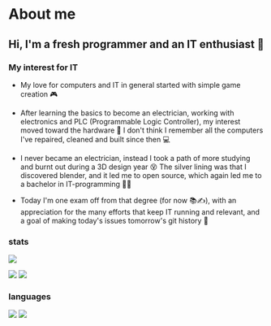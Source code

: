 # About me

## Hi, I'm a fresh programmer and an IT enthusiast 🌱

### My interest for IT

* My love for computers and IT in general started with simple game creation 🎮

* After learning the basics to become an electrician, working with electronics and PLC (Programmable Logic Controller), my interest moved toward the hardware 🔌 I don't think I remember all the computers I've repaired, cleaned and built since then 💻

* I never became an electrician, instead I took a path of more studying and burnt out during a 3D design year 😵 The silver lining was that I discovered blender, and it led me to open source, which again led me to a bachelor in IT-programming 👨‍💻

* Today I'm one exam off from that degree (for now 📚✍️), with an appreciation for the many efforts that keep IT running and relevant, and a goal of making today's issues tomorrow's git history 📜

[//]: # (site for guide on setup, and template code)
[//]: # (https://github.com/vn7n24fzkq/github-profile-summary-cards)

### stats

[//]: # (profile detail card)
![](http://vercel-gamingtruble.vercel.app/api/cards/profile-details?username=gamingtruble&theme=panda#gh-dark-mode-only)
  
[//]: # (stats card and productive time card)
![](http://vercel-gamingtruble.vercel.app/api/cards/stats?username=gamingtruble&theme=panda#gh-dark-mode-only) ![](http://vercel-gamingtruble.vercel.app/api/cards/productive-time?username=gamingtruble&theme=panda&utcOffset=1#gh-dark-mode-only)

### languages

[//]: # (top language by repo card and top language by commit card)
![](http://vercel-gamingtruble.vercel.app/api/cards/repos-per-language?username=gamingtruble&theme=panda#gh-dark-mode-only) ![](http://vercel-gamingtruble.vercel.app/api/cards/most-commit-language?username=gamingtruble&theme=panda#gh-dark-mode-only)
